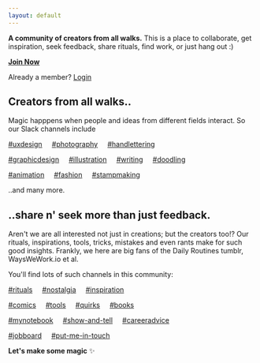 ```yaml
---
layout: default
---
```


**A community of creators from all walks.** This is a place to collaborate, get inspiration, seek feedback, share rituals, find work, or just hang out :)

[**Join Now**](http://cdecaf.slack.com)

Already a member? [Login](http://cdecaf.slack.com/login)



## Creators from all walks..

Magic happpens when people and ideas from different fields interact. So our Slack channels include

[#uxdesign](http://) &nbsp; &nbsp;  [#photography](http://) &nbsp; &nbsp;  [#handlettering](http://)


[#graphicdesign](http://) &nbsp; &nbsp;  [#illustration](http://) &nbsp; &nbsp;  [#writing](http://) &nbsp; &nbsp;  [#doodling](http://)


[#animation](http://) &nbsp; &nbsp;  [#fashion](http://) &nbsp; &nbsp;  [#stampmaking](http://)

..and many more.



## ..share n' seek more than just feedback.
Aren't we are all interested not just in creations; but the creators too!? Our rituals, inspirations, tools, tricks, mistakes and even rants make for such good insights. Frankly, we here are big fans of the Daily Routines tumblr, WaysWeWork.io et al.


You'll find lots of such channels in this community:

[#rituals](http://) &nbsp; &nbsp;  [#nostalgia](http://) &nbsp; &nbsp;  [#inspiration](http://)


[#comics](http://) &nbsp; &nbsp;  [#tools](http://) &nbsp; &nbsp;  [#quirks](http://) &nbsp; &nbsp;  [#books](http://)


[#mynotebook](http://) &nbsp; &nbsp;  [#show-and-tell](http://) &nbsp; &nbsp;  [#careeradvice](http://)


[#jobboard](http://)  &nbsp; &nbsp; [#put-me-in-touch](http://)




**Let's make some magic** :sparkles:
